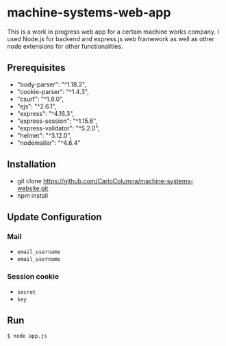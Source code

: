 # machine-systems-web-app

This is a work in progress web app for a certain machine works company. I used Node.js for backend and express.js
web framework as well as other node extensions for other functionalities.


## Prerequisites
- "body-parser": "^1.18.2",
- "cookie-parser": "^1.4.3",
- "csurf": "^1.9.0",
- "ejs": "^2.6.1",
- "express": "^4.16.3",
- "express-session": "^1.15.6",
- "express-validator": "^5.2.0",
- "helmet": "^3.12.0",
- "nodemailer": "^4.6.4"

## Installation
 - git clone https://github.com/CarloColumna/machine-systems-website.git
- npm install


## Update Configuration

### Mail

- `email_username`
- `email_username`

### Session cookie
- `secret`
- `key`


## Run
```sh
$ node app.js
```
